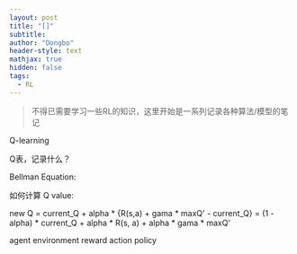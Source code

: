 ```yaml
---
layout: post
title: "[]"
subtitle: 
author: "Dongbo"
header-style: text
mathjax: true
hidden: false
tags:
  - RL
---
```


> 不得已需要学习一些RL的知识，这里开始是一系列记录各种算法/模型的笔记

Q-learning

Q表，记录什么？

Bellman Equation:

如何计算 Q value:

new Q = current_Q + alpha * {R(s,a) + gama * maxQ' - current_Q}
  = (1 - alpha) * current_Q + alpha * R(s, a) + alpha * gama * maxQ'


agent
environment
reward
action
policy
